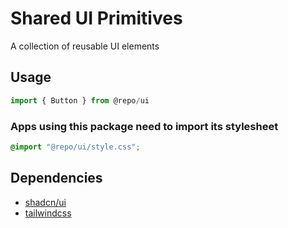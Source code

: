 # Shared UI Primitives

A collection of reusable UI elements

## Usage

```jsx
import { Button } from @repo/ui
```

### Apps using this package need to import its stylesheet

```css
@import "@repo/ui/style.css";
```

## Dependencies

- [shadcn/ui](https://ui.shadcn.com/)
- [tailwindcss](https://tailwindcss.com/)

